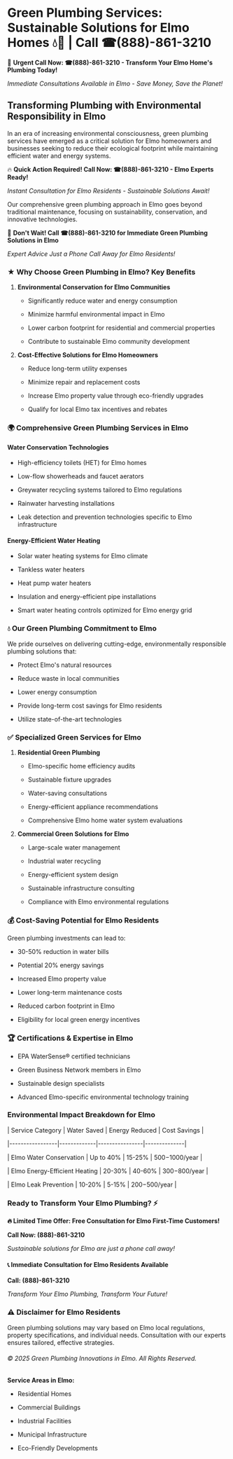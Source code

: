 # Green Plumbing Services: Sustainable Solutions for Elmo Homes 💧🌿 | Call ☎(888)-861-3210

🚨 **Urgent Call Now: ☎(888)-861-3210 - Transform Your Elmo Home's Plumbing Today!**
*Immediate Consultations Available in Elmo - Save Money, Save the Planet!*

## Transforming Plumbing with Environmental Responsibility in Elmo

In an era of increasing environmental consciousness, green plumbing services have emerged as a critical solution for Elmo homeowners and businesses seeking to reduce their ecological footprint while maintaining efficient water and energy systems. 

🔥 **Quick Action Required! Call Now: ☎(888)-861-3210 - Elmo Experts Ready!**
*Instant Consultation for Elmo Residents - Sustainable Solutions Await!*

Our comprehensive green plumbing approach in Elmo goes beyond traditional maintenance, focusing on sustainability, conservation, and innovative technologies.

🚨 **Don't Wait! Call ☎(888)-861-3210 for Immediate Green Plumbing Solutions in Elmo**
*Expert Advice Just a Phone Call Away for Elmo Residents!*

### ★ Why Choose Green Plumbing in Elmo? Key Benefits

1. **Environmental Conservation for Elmo Communities** 
   - Significantly reduce water and energy consumption
   - Minimize harmful environmental impact in Elmo
   - Lower carbon footprint for residential and commercial properties
   - Contribute to sustainable Elmo community development

2. **Cost-Effective Solutions for Elmo Homeowners** 
   - Reduce long-term utility expenses
   - Minimize repair and replacement costs
   - Increase Elmo property value through eco-friendly upgrades
   - Qualify for local Elmo tax incentives and rebates

### 🌍 Comprehensive Green Plumbing Services in Elmo

#### Water Conservation Technologies
- High-efficiency toilets (HET) for Elmo homes
- Low-flow showerheads and faucet aerators
- Greywater recycling systems tailored to Elmo regulations
- Rainwater harvesting installations
- Leak detection and prevention technologies specific to Elmo infrastructure

#### Energy-Efficient Water Heating
- Solar water heating systems for Elmo climate
- Tankless water heaters
- Heat pump water heaters
- Insulation and energy-efficient pipe installations
- Smart water heating controls optimized for Elmo energy grid

### 💧 Our Green Plumbing Commitment to Elmo

We pride ourselves on delivering cutting-edge, environmentally responsible plumbing solutions that:
- Protect Elmo's natural resources
- Reduce waste in local communities
- Lower energy consumption
- Provide long-term cost savings for Elmo residents
- Utilize state-of-the-art technologies

### ✅ Specialized Green Services for Elmo

1. **Residential Green Plumbing**
   - Elmo-specific home efficiency audits
   - Sustainable fixture upgrades
   - Water-saving consultations
   - Energy-efficient appliance recommendations
   - Comprehensive Elmo home water system evaluations

2. **Commercial Green Solutions for Elmo**
   - Large-scale water management
   - Industrial water recycling
   - Energy-efficient system design
   - Sustainable infrastructure consulting
   - Compliance with Elmo environmental regulations

### 💰 Cost-Saving Potential for Elmo Residents

Green plumbing investments can lead to:
- 30-50% reduction in water bills
- Potential 20% energy savings
- Increased Elmo property value
- Lower long-term maintenance costs
- Reduced carbon footprint in Elmo
- Eligibility for local green energy incentives

### 🏆 Certifications & Expertise in Elmo

- EPA WaterSense® certified technicians
- Green Business Network members in Elmo
- Sustainable design specialists
- Advanced Elmo-specific environmental technology training

### Environmental Impact Breakdown for Elmo

| Service Category | Water Saved | Energy Reduced | Cost Savings |
|-----------------|-------------|----------------|--------------|
| Elmo Water Conservation | Up to 40% | 15-25% | $500-$1000/year |
| Elmo Energy-Efficient Heating | 20-30% | 40-60% | $300-$800/year |
| Elmo Leak Prevention | 10-20% | 5-15% | $200-$500/year |

### Ready to Transform Your Elmo Plumbing? ⚡

**🔥 Limited Time Offer: Free Consultation for Elmo First-Time Customers!**

**Call Now: (888)-861-3210**
*Sustainable solutions for Elmo are just a phone call away!*

#### 📞 Immediate Consultation for Elmo Residents Available

**Call: (888)-861-3210**
*Transform Your Elmo Plumbing, Transform Your Future!*

### ⚠️ Disclaimer for Elmo Residents

Green plumbing solutions may vary based on Elmo local regulations, property specifications, and individual needs. Consultation with our experts ensures tailored, effective strategies.

###### © 2025 Green Plumbing Innovations in Elmo. All Rights Reserved.

**Service Areas in Elmo:** 
- Residential Homes
- Commercial Buildings
- Industrial Facilities
- Municipal Infrastructure
- Eco-Friendly Developments